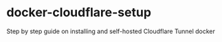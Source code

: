 # docker-cloudflare-setup
Step by step guide on installing and self-hosted Cloudflare Tunnel docker

